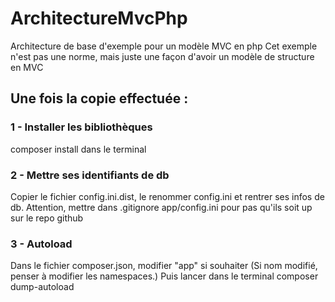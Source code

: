 # ArchitectureMvcPhp
Architecture de base d'exemple pour un modèle MVC en php
Cet exemple n'est pas une norme, mais juste une façon d'avoir un modèle de structure en MVC


## Une fois la copie effectuée :

### 1 - Installer les bibliothèques

composer install dans le terminal

### 2 - Mettre ses identifiants de db

Copier le fichier config.ini.dist, le renommer config.ini et rentrer ses infos de db.
Attention, mettre dans .gitignore app/config.ini pour pas qu'ils soit up sur le repo github

### 3 - Autoload

Dans le fichier composer.json, modifier "app" si souhaiter 
(Si nom modifié, penser à modifier les namespaces.)
Puis lancer dans le terminal composer dump-autoload




